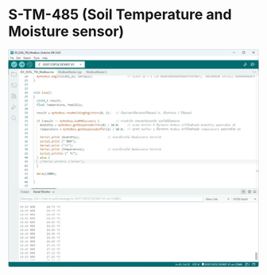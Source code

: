 # S-TM-485 (Soil Temperature and Moisture sensor)

![Soil Temperature and Moisture sensor](https://github.com/summation2009/Modbus-sensor/blob/main/EX_SOIL_TM_Modbus/messageImage_1665114663534.jpg?raw=true "Screen shot")
